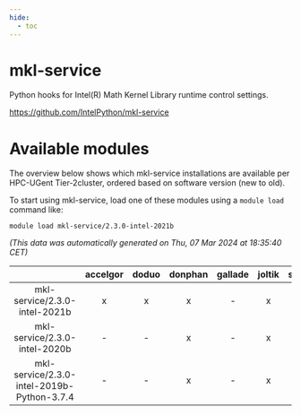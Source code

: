 ```yaml
---
hide:
  - toc
---
```


mkl-service
===========


Python hooks for Intel(R) Math Kernel Library runtime control settings.

https://github.com/IntelPython/mkl-service
# Available modules


The overview below shows which mkl-service installations are available per HPC-UGent Tier-2cluster, ordered based on software version (new to old).

To start using mkl-service, load one of these modules using a `module load` command like:

```shell
module load mkl-service/2.3.0-intel-2021b
```

*(This data was automatically generated on Thu, 07 Mar 2024 at 18:35:40 CET)*  

| |accelgor|doduo|donphan|gallade|joltik|skitty|
| :---: | :---: | :---: | :---: | :---: | :---: | :---: |
|mkl-service/2.3.0-intel-2021b|x|x|x|-|x|x|
|mkl-service/2.3.0-intel-2020b|-|-|x|-|x|x|
|mkl-service/2.3.0-intel-2019b-Python-3.7.4|-|-|x|-|x|x|
